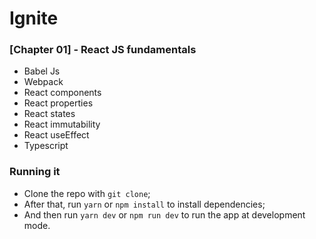 # Ignite

### [Chapter 01] - React JS fundamentals

  - Babel Js
  - Webpack
  - React components
  - React properties
  - React states
  - React immutability
  - React useEffect
  - Typescript

### Running it

  - Clone the repo with `git clone`;
  - After that, run `yarn` or `npm install` to install dependencies;
  - And then run `yarn dev` or `npm run dev` to run the app at development mode.